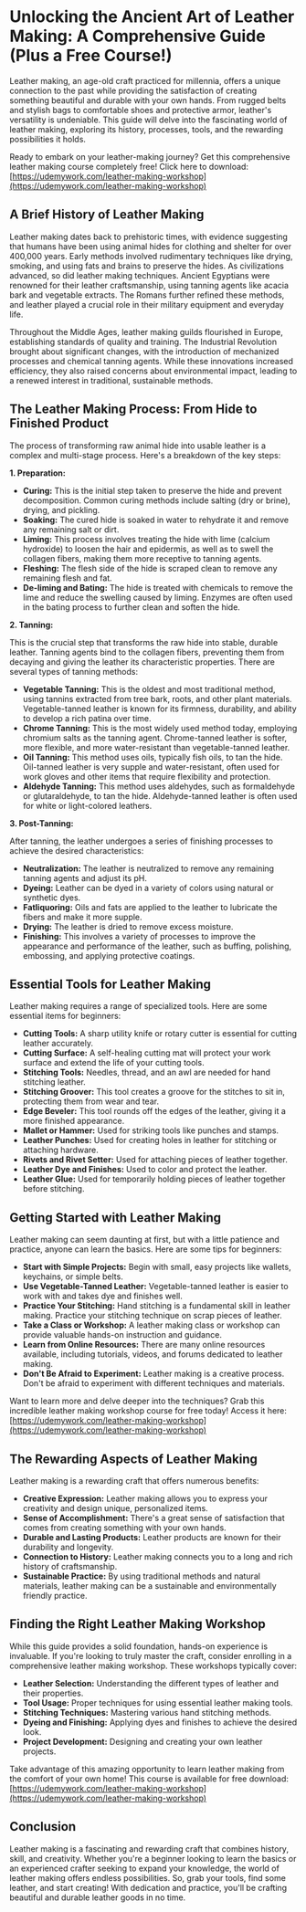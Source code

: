 # Unlocking the Ancient Art of Leather Making: A Comprehensive Guide (Plus a Free Course!)

Leather making, an age-old craft practiced for millennia, offers a unique connection to the past while providing the satisfaction of creating something beautiful and durable with your own hands. From rugged belts and stylish bags to comfortable shoes and protective armor, leather's versatility is undeniable. This guide will delve into the fascinating world of leather making, exploring its history, processes, tools, and the rewarding possibilities it holds.

Ready to embark on your leather-making journey? Get this comprehensive leather making course completely free! Click here to download: [https://udemywork.com/leather-making-workshop](https://udemywork.com/leather-making-workshop)

## A Brief History of Leather Making

Leather making dates back to prehistoric times, with evidence suggesting that humans have been using animal hides for clothing and shelter for over 400,000 years. Early methods involved rudimentary techniques like drying, smoking, and using fats and brains to preserve the hides. As civilizations advanced, so did leather making techniques. Ancient Egyptians were renowned for their leather craftsmanship, using tanning agents like acacia bark and vegetable extracts. The Romans further refined these methods, and leather played a crucial role in their military equipment and everyday life.

Throughout the Middle Ages, leather making guilds flourished in Europe, establishing standards of quality and training. The Industrial Revolution brought about significant changes, with the introduction of mechanized processes and chemical tanning agents. While these innovations increased efficiency, they also raised concerns about environmental impact, leading to a renewed interest in traditional, sustainable methods.

## The Leather Making Process: From Hide to Finished Product

The process of transforming raw animal hide into usable leather is a complex and multi-stage process. Here's a breakdown of the key steps:

**1. Preparation:**

*   **Curing:** This is the initial step taken to preserve the hide and prevent decomposition. Common curing methods include salting (dry or brine), drying, and pickling.
*   **Soaking:** The cured hide is soaked in water to rehydrate it and remove any remaining salt or dirt.
*   **Liming:** This process involves treating the hide with lime (calcium hydroxide) to loosen the hair and epidermis, as well as to swell the collagen fibers, making them more receptive to tanning agents.
*   **Fleshing:** The flesh side of the hide is scraped clean to remove any remaining flesh and fat.
*   **De-liming and Bating:** The hide is treated with chemicals to remove the lime and reduce the swelling caused by liming. Enzymes are often used in the bating process to further clean and soften the hide.

**2. Tanning:**

This is the crucial step that transforms the raw hide into stable, durable leather. Tanning agents bind to the collagen fibers, preventing them from decaying and giving the leather its characteristic properties. There are several types of tanning methods:

*   **Vegetable Tanning:** This is the oldest and most traditional method, using tannins extracted from tree bark, roots, and other plant materials. Vegetable-tanned leather is known for its firmness, durability, and ability to develop a rich patina over time.
*   **Chrome Tanning:** This is the most widely used method today, employing chromium salts as the tanning agent. Chrome-tanned leather is softer, more flexible, and more water-resistant than vegetable-tanned leather.
*   **Oil Tanning:** This method uses oils, typically fish oils, to tan the hide. Oil-tanned leather is very supple and water-resistant, often used for work gloves and other items that require flexibility and protection.
*   **Aldehyde Tanning:** This method uses aldehydes, such as formaldehyde or glutaraldehyde, to tan the hide. Aldehyde-tanned leather is often used for white or light-colored leathers.

**3. Post-Tanning:**

After tanning, the leather undergoes a series of finishing processes to achieve the desired characteristics:

*   **Neutralization:** The leather is neutralized to remove any remaining tanning agents and adjust its pH.
*   **Dyeing:** Leather can be dyed in a variety of colors using natural or synthetic dyes.
*   **Fatliquoring:** Oils and fats are applied to the leather to lubricate the fibers and make it more supple.
*   **Drying:** The leather is dried to remove excess moisture.
*   **Finishing:** This involves a variety of processes to improve the appearance and performance of the leather, such as buffing, polishing, embossing, and applying protective coatings.

## Essential Tools for Leather Making

Leather making requires a range of specialized tools. Here are some essential items for beginners:

*   **Cutting Tools:** A sharp utility knife or rotary cutter is essential for cutting leather accurately.
*   **Cutting Surface:** A self-healing cutting mat will protect your work surface and extend the life of your cutting tools.
*   **Stitching Tools:** Needles, thread, and an awl are needed for hand stitching leather.
*   **Stitching Groover:** This tool creates a groove for the stitches to sit in, protecting them from wear and tear.
*   **Edge Beveler:** This tool rounds off the edges of the leather, giving it a more finished appearance.
*   **Mallet or Hammer:** Used for striking tools like punches and stamps.
*   **Leather Punches:** Used for creating holes in leather for stitching or attaching hardware.
*   **Rivets and Rivet Setter:** Used for attaching pieces of leather together.
*   **Leather Dye and Finishes:** Used to color and protect the leather.
*   **Leather Glue:** Used for temporarily holding pieces of leather together before stitching.

## Getting Started with Leather Making

Leather making can seem daunting at first, but with a little patience and practice, anyone can learn the basics. Here are some tips for beginners:

*   **Start with Simple Projects:** Begin with small, easy projects like wallets, keychains, or simple belts.
*   **Use Vegetable-Tanned Leather:** Vegetable-tanned leather is easier to work with and takes dye and finishes well.
*   **Practice Your Stitching:** Hand stitching is a fundamental skill in leather making. Practice your stitching technique on scrap pieces of leather.
*   **Take a Class or Workshop:** A leather making class or workshop can provide valuable hands-on instruction and guidance.
*   **Learn from Online Resources:** There are many online resources available, including tutorials, videos, and forums dedicated to leather making.
*   **Don't Be Afraid to Experiment:** Leather making is a creative process. Don't be afraid to experiment with different techniques and materials.

Want to learn more and delve deeper into the techniques? Grab this incredible leather making workshop course for free today! Access it here: [https://udemywork.com/leather-making-workshop](https://udemywork.com/leather-making-workshop)

## The Rewarding Aspects of Leather Making

Leather making is a rewarding craft that offers numerous benefits:

*   **Creative Expression:** Leather making allows you to express your creativity and design unique, personalized items.
*   **Sense of Accomplishment:** There's a great sense of satisfaction that comes from creating something with your own hands.
*   **Durable and Lasting Products:** Leather products are known for their durability and longevity.
*   **Connection to History:** Leather making connects you to a long and rich history of craftsmanship.
*   **Sustainable Practice:** By using traditional methods and natural materials, leather making can be a sustainable and environmentally friendly practice.

## Finding the Right Leather Making Workshop

While this guide provides a solid foundation, hands-on experience is invaluable. If you're looking to truly master the craft, consider enrolling in a comprehensive leather making workshop. These workshops typically cover:

*   **Leather Selection:** Understanding the different types of leather and their properties.
*   **Tool Usage:** Proper techniques for using essential leather making tools.
*   **Stitching Techniques:** Mastering various hand stitching methods.
*   **Dyeing and Finishing:** Applying dyes and finishes to achieve the desired look.
*   **Project Development:** Designing and creating your own leather projects.

Take advantage of this amazing opportunity to learn leather making from the comfort of your own home! This course is available for free download: [https://udemywork.com/leather-making-workshop](https://udemywork.com/leather-making-workshop)

## Conclusion

Leather making is a fascinating and rewarding craft that combines history, skill, and creativity. Whether you're a beginner looking to learn the basics or an experienced crafter seeking to expand your knowledge, the world of leather making offers endless possibilities. So, grab your tools, find some leather, and start creating! With dedication and practice, you'll be crafting beautiful and durable leather goods in no time.
